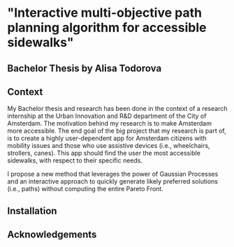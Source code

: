# "Interactive multi-objective path planning algorithm for accessible sidewalks"
## Bachelor Thesis by Alisa Todorova

## Context
My Bachelor thesis and research has been done in the context of a research internship at the Urban Innovation and R&D department of the City of Amsterdam.
The motivation behind my research is to make Amsterdam more accessible. The end goal of the big project that my research is part of, is to create a highly user-dependent app for Amsterdam citizens with mobility issues and those who use assistive devices (i.e., wheelchairs, strollers, canes). 
This app should find the user the most accessible sidewalks, with respect to their specific needs. 

I propose a new method that leverages the power of Gaussian Processes and an interactive approach to quickly generate likely preferred solutions (i.e., paths) without computing the entire Pareto Front.

## Installation
## Acknowledgements

